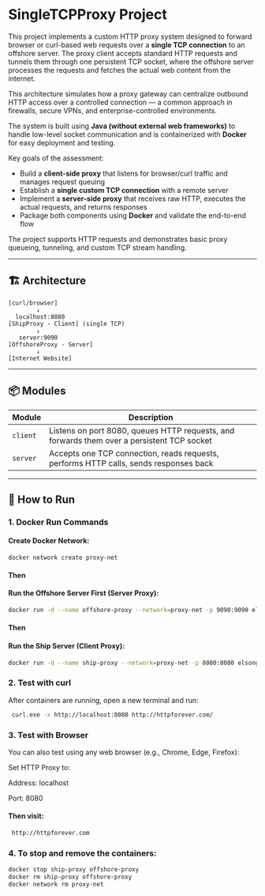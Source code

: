 # SingleTCPProxy Project

This project implements a custom HTTP proxy system designed to forward browser or curl-based web requests over a **single TCP connection** to an offshore server. The proxy client accepts standard HTTP requests and tunnels them through one persistent TCP socket, where the offshore server processes the requests and fetches the actual web content from the internet.

This architecture simulates how a proxy gateway can centralize outbound HTTP access over a controlled connection — a common approach in firewalls, secure VPNs, and enterprise-controlled environments.

The system is built using **Java (without external web frameworks)** to handle low-level socket communication and is containerized with **Docker** for easy deployment and testing.

Key goals of the assessment:
- Build a **client-side proxy** that listens for browser/curl traffic and manages request queuing
- Establish a **single custom TCP connection** with a remote server
- Implement a **server-side proxy** that receives raw HTTP, executes the actual requests, and returns responses
- Package both components using **Docker** and validate the end-to-end flow

The project supports HTTP requests and demonstrates basic proxy queueing, tunneling, and custom TCP stream handling.

---


## 🏗 Architecture

```text
[curl/browser]
        ↓
  localhost:8080
[ShipProxy - Client] (single TCP)
        ↓  
   server:9090
[OffshoreProxy - Server]
        ↓
[Internet Website]

````


---

## 📦 Modules

| Module        | Description                             |
|---------------|-----------------------------------------|
| `client`      | Listens on port 8080, queues HTTP requests, and forwards them over a persistent TCP socket |
| `server`      | Accepts one TCP connection, reads requests, performs HTTP calls, sends responses back |

---

## 🚀 How to Run
### 1. Docker Run Commands

#### Create Docker Network:
````
docker network create proxy-net
````
#### Then
#### Run the Offshore Server First (Server Proxy):

````bash
docker run -d --name offshore-proxy --network=proxy-net -p 9090:9090 elsong/server
 ````
#### Then
#### Run the Ship Server (Client Proxy):

````bash
docker run -d --name ship-proxy --network=proxy-net -p 8080:8080 elsong/client
````


### 2. Test with curl

After containers are running, open a new terminal and run:

````bash
 curl.exe -x http://localhost:8080 http://httpforever.com/
````

### 3. Test with Browser

You can also test using any web browser (e.g., Chrome, Edge, Firefox):

Set HTTP Proxy to:

Address: localhost

Port: 8080

#### Then visit:
````bash
 http://httpforever.com
 ````

### 4. To stop and remove the containers:

````bash
docker stop ship-proxy offshore-proxy
docker rm ship-proxy offshore-proxy
docker network rm proxy-net
````


